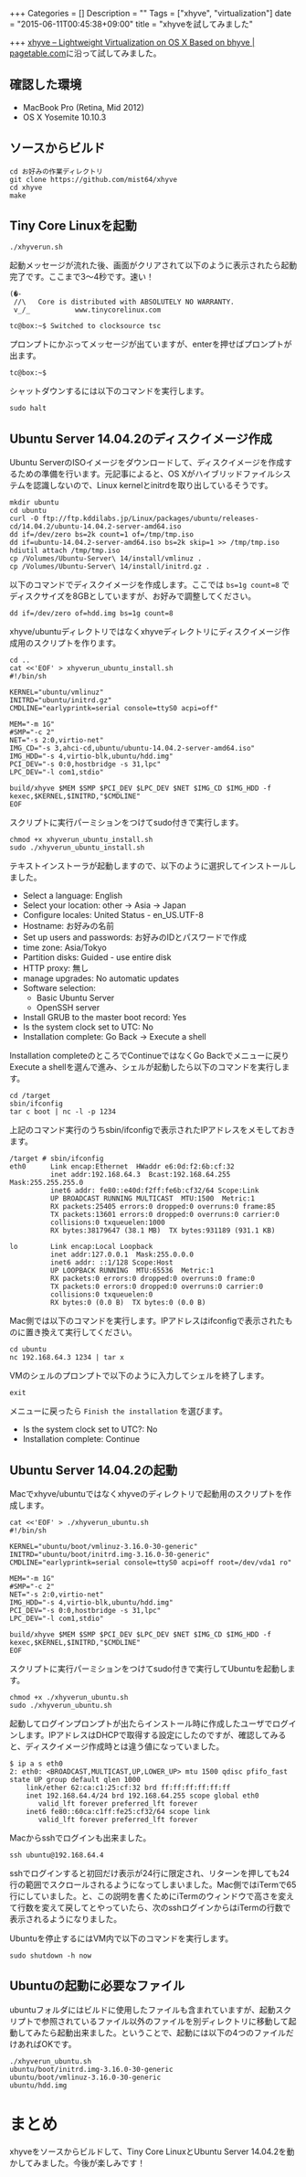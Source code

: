 +++
Categories = []
Description = ""
Tags = ["xhyve", "virtualization"]
date = "2015-06-11T00:45:38+09:00"
title = "xhyveを試してみました"

+++
[xhyve – Lightweight Virtualization on OS X Based on bhyve | pagetable.com](http://www.pagetable.com/?p=831)に沿って試してみました。


## 確認した環境

* MacBook Pro (Retina, Mid 2012)
* OS X Yosemite 10.10.3

## ソースからビルド

```
cd お好みの作業ディレクトリ
git clone https://github.com/mist64/xhyve
cd xhyve
make
```

## Tiny Core Linuxを起動

```
./xhyverun.sh
```

起動メッセージが流れた後、画面がクリアされて以下のように表示されたら起動完了です。ここまで3〜4秒です。速い！

```
(�-
 //\   Core is distributed with ABSOLUTELY NO WARRANTY.
 v_/_           www.tinycorelinux.com

tc@box:~$ Switched to clocksource tsc
```

プロンプトにかぶってメッセージが出ていますが、enterを押せばプロンプトが出ます。

```
tc@box:~$
```

シャットダウンするには以下のコマンドを実行します。

```
sudo halt
```

## Ubuntu Server 14.04.2のディスクイメージ作成

Ubuntu ServerのISOイメージをダウンロードして、ディスクイメージを作成するための準備を行います。元記事によると、OS Xがハイブリッドファイルシステムを認識しないので、Linux kernelとinitrdを取り出しているそうです。

```
mkdir ubuntu
cd ubuntu
curl -O ftp://ftp.kddilabs.jp/Linux/packages/ubuntu/releases-cd/14.04.2/ubuntu-14.04.2-server-amd64.iso
dd if=/dev/zero bs=2k count=1 of=/tmp/tmp.iso
dd if=ubuntu-14.04.2-server-amd64.iso bs=2k skip=1 >> /tmp/tmp.iso
hdiutil attach /tmp/tmp.iso
cp /Volumes/Ubuntu-Server\ 14/install/vmlinuz .
cp /Volumes/Ubuntu-Server\ 14/install/initrd.gz .
```

以下のコマンドでディスクイメージを作成します。ここでは `bs=1g count=8` でディスクサイズを8GBとしていますが、お好みで調整してください。

```
dd if=/dev/zero of=hdd.img bs=1g count=8
```

xhyve/ubuntuディレクトリではなくxhyveディレクトリにディスクイメージ作成用のスクリプトを作ります。

```
cd ..
cat <<'EOF' > xhyverun_ubuntu_install.sh
#!/bin/sh

KERNEL="ubuntu/vmlinuz"
INITRD="ubuntu/initrd.gz"
CMDLINE="earlyprintk=serial console=ttyS0 acpi=off"

MEM="-m 1G"
#SMP="-c 2"
NET="-s 2:0,virtio-net"
IMG_CD="-s 3,ahci-cd,ubuntu/ubuntu-14.04.2-server-amd64.iso"
IMG_HDD="-s 4,virtio-blk,ubuntu/hdd.img"
PCI_DEV="-s 0:0,hostbridge -s 31,lpc"
LPC_DEV="-l com1,stdio"

build/xhyve $MEM $SMP $PCI_DEV $LPC_DEV $NET $IMG_CD $IMG_HDD -f kexec,$KERNEL,$INITRD,"$CMDLINE"
EOF
```

スクリプトに実行パーミションをつけてsudo付きで実行します。

```
chmod +x xhyverun_ubuntu_install.sh
sudo ./xhyverun_ubuntu_install.sh
```

テキストインストーラが起動しますので、以下のように選択してインストールしました。

* Select a language: English
* Select your location: other -> Asia -> Japan
* Configure locales: United Status - en_US.UTF-8
* Hostname: お好みの名前
* Set up users and passwords: お好みのIDとパスワードで作成
* time zone: Asia/Tokyo
* Partition disks: Guided - use entire disk
* HTTP proxy: 無し
* manage upgrades: No automatic updates
* Software selection:
    * Basic Ubuntu Server
    * OpenSSH server
* Install GRUB to the master boot record: Yes
* Is the system clock set to UTC: No
* Installation complete: Go Back -> Execute a shell

Installation completeのところでContinueではなくGo Backでメニューに戻りExecute a shellを選んで進み、シェルが起動したら以下のコマンドを実行します。

```
cd /target
sbin/ifconfig
tar c boot | nc -l -p 1234
```

上記のコマンド実行のうちsbin/ifconfigで表示されたIPアドレスをメモしておきます。

```
/target # sbin/ifconfig
eth0      Link encap:Ethernet  HWaddr e6:0d:f2:6b:cf:32
          inet addr:192.168.64.3  Bcast:192.168.64.255  Mask:255.255.255.0
          inet6 addr: fe80::e40d:f2ff:fe6b:cf32/64 Scope:Link
          UP BROADCAST RUNNING MULTICAST  MTU:1500  Metric:1
          RX packets:25405 errors:0 dropped:0 overruns:0 frame:85
          TX packets:13601 errors:0 dropped:0 overruns:0 carrier:0
          collisions:0 txqueuelen:1000
          RX bytes:38179647 (38.1 MB)  TX bytes:931189 (931.1 KB)

lo        Link encap:Local Loopback
          inet addr:127.0.0.1  Mask:255.0.0.0
          inet6 addr: ::1/128 Scope:Host
          UP LOOPBACK RUNNING  MTU:65536  Metric:1
          RX packets:0 errors:0 dropped:0 overruns:0 frame:0
          TX packets:0 errors:0 dropped:0 overruns:0 carrier:0
          collisions:0 txqueuelen:0
          RX bytes:0 (0.0 B)  TX bytes:0 (0.0 B)
```

Mac側では以下のコマンドを実行します。IPアドレスはifconfigで表示されたものに置き換えて実行してください。

```
cd ubuntu
nc 192.168.64.3 1234 | tar x
```

VMのシェルのプロンプトで以下のように入力してシェルを終了します。

```
exit
```

メニューに戻ったら `Finish the installation` を選びます。

* Is the system clock set to UTC?: No
* Installation complete: Continue


## Ubuntu Server 14.04.2の起動

Macでxhyve/ubuntuではなくxhyveのディレクトリで起動用のスクリプトを作成します。

```
cat <<'EOF' > ./xhyverun_ubuntu.sh
#!/bin/sh

KERNEL="ubuntu/boot/vmlinuz-3.16.0-30-generic"
INITRD="ubuntu/boot/initrd.img-3.16.0-30-generic"
CMDLINE="earlyprintk=serial console=ttyS0 acpi=off root=/dev/vda1 ro"

MEM="-m 1G"
#SMP="-c 2"
NET="-s 2:0,virtio-net"
IMG_HDD="-s 4,virtio-blk,ubuntu/hdd.img"
PCI_DEV="-s 0:0,hostbridge -s 31,lpc"
LPC_DEV="-l com1,stdio"

build/xhyve $MEM $SMP $PCI_DEV $LPC_DEV $NET $IMG_CD $IMG_HDD -f kexec,$KERNEL,$INITRD,"$CMDLINE"
EOF
```

スクリプトに実行パーミションをつけてsudo付きで実行してUbuntuを起動します。

```
chmod +x ./xhyverun_ubuntu.sh
sudo ./xhyverun_ubuntu.sh
```

起動してログインプロンプトが出たらインストール時に作成したユーザでログインします。IPアドレスはDHCPで取得する設定にしたのですが、確認してみると、ディスクイメージ作成時とは違う値になっていました。

```
$ ip a s eth0
2: eth0: <BROADCAST,MULTICAST,UP,LOWER_UP> mtu 1500 qdisc pfifo_fast state UP group default qlen 1000
    link/ether 62:ca:c1:25:cf:32 brd ff:ff:ff:ff:ff:ff
    inet 192.168.64.4/24 brd 192.168.64.255 scope global eth0
       valid_lft forever preferred_lft forever
    inet6 fe80::60ca:c1ff:fe25:cf32/64 scope link
       valid_lft forever preferred_lft forever
```

Macからsshでログインも出来ました。

```
ssh ubuntu@192.168.64.4
```

sshでログインすると初回だけ表示が24行に限定され、リターンを押しても24行の範囲でスクロールされるようになってしまいました。Mac側ではiTermで65行にしていました。と、この説明を書くためにiTermのウィンドウで高さを変えて行数を変えて戻してとやっていたら、次のsshログインからはiTermの行数で表示されるようになりました。

Ubuntuを停止するにはVM内で以下のコマンドを実行します。

```
sudo shutdown -h now
```

## Ubuntuの起動に必要なファイル

ubuntuフォルダにはビルドに使用したファイルも含まれていますが、起動スクリプトで参照されているファイル以外のファイルを別ディレクトリに移動して起動してみたら起動出来ました。ということで、起動には以下の4つのファイルだけあればOKです。

```
./xhyverun_ubuntu.sh
ubuntu/boot/initrd.img-3.16.0-30-generic
ubuntu/boot/vmlinuz-3.16.0-30-generic
ubuntu/hdd.img
```

# まとめ

xhyveをソースからビルドして、Tiny Core LinuxとUbuntu Server 14.04.2を動かしてみました。今後が楽しみです！
